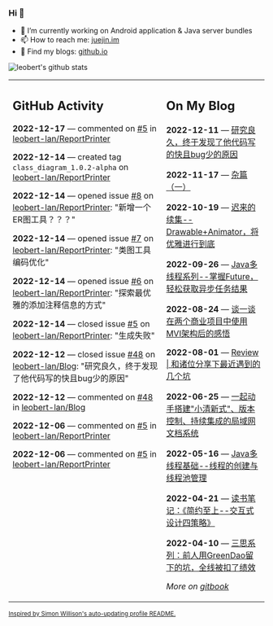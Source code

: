 ### Hi 👋

<!--
**leobert-lan/leobert-lan** is a ✨ _special_ ✨ repository because its `README.md` (this file) appears on your GitHub profile.

Here are some ideas to get you started:

- 🔭 I’m currently working on ...
- 🌱 I’m currently learning ...
- 👯 I’m looking to collaborate on ...
- 🤔 I’m looking for help with ...
- 💬 Ask me about ...
- 📫 How to reach me: ...
- 😄 Pronouns: ...
- ⚡ Fun fact: ...
-->

- 🔭 I’m currently working on Android application & Java server bundles
- 📫 How to reach me: [juejin.im](https://juejin.cn/user/2066737589654327)
- 👀 Find my blogs: [github.io](https://leobert-lan.github.io/)


![leobert's github stats](https://github-readme-stats.vercel.app/api?username=leobert-lan&show_icons=true&count_private=true)

<table><tr><td valign="top" width="60%">

## GitHub Activity
<!-- githubActivity starts -->
**2022-12-17** — commented on [#5](https://github.com/leobert-lan/ReportPrinter/issues/5#issuecomment-1356120984) in [leobert-lan/ReportPrinter](https://github.com/leobert-lan/ReportPrinter)

**2022-12-14** — created tag `class_diagram_1.0.2-alpha` on [leobert-lan/ReportPrinter](https://github.com/leobert-lan/ReportPrinter)

**2022-12-14** — opened issue [#8](https://github.com/leobert-lan/ReportPrinter/issues/8) on [leobert-lan/ReportPrinter](https://github.com/leobert-lan/ReportPrinter): "新增一个ER图工具？？？"

**2022-12-14** — opened issue [#7](https://github.com/leobert-lan/ReportPrinter/issues/7) on [leobert-lan/ReportPrinter](https://github.com/leobert-lan/ReportPrinter): "类图工具编码优化"

**2022-12-14** — opened issue [#6](https://github.com/leobert-lan/ReportPrinter/issues/6) on [leobert-lan/ReportPrinter](https://github.com/leobert-lan/ReportPrinter): "探索最优雅的添加注释信息的方式"

**2022-12-14** — closed issue [#5](https://github.com/leobert-lan/ReportPrinter/issues/5) on [leobert-lan/ReportPrinter](https://github.com/leobert-lan/ReportPrinter): "生成失败"

**2022-12-12** — closed issue [#48](https://github.com/leobert-lan/Blog/issues/48) on [leobert-lan/Blog](https://github.com/leobert-lan/Blog): "研究良久，终于发现了他代码写的快且bug少的原因"

**2022-12-12** — commented on [#48](https://github.com/leobert-lan/Blog/issues/48#issuecomment-1345753581) in [leobert-lan/Blog](https://github.com/leobert-lan/Blog)

**2022-12-06** — commented on [#5](https://github.com/leobert-lan/ReportPrinter/issues/5#issuecomment-1338687060) in [leobert-lan/ReportPrinter](https://github.com/leobert-lan/ReportPrinter)

**2022-12-06** — commented on [#5](https://github.com/leobert-lan/ReportPrinter/issues/5#issuecomment-1338680738) in [leobert-lan/ReportPrinter](https://github.com/leobert-lan/ReportPrinter)
<!-- githubActivity ends -->
</td><td valign="top" width="40%">

## On My Blog
<!-- blog starts -->
**2022-12-11** — [研究良久，终于发现了他代码写的快且bug少的原因](https://juejin.cn/post/7175772997582585917)

**2022-11-17** — [杂篇（一）](https://juejin.cn/post/7166899226260013093)

**2022-10-19** — [迟来的续集--Drawable+Animator，将优雅进行到底](https://juejin.cn/post/7155690991721119781)

**2022-09-26** — [Java多线程系列--掌握Future，轻松获取异步任务结果](https://juejin.cn/post/7147552484213719076)

**2022-08-24** — [谈一谈在两个商业项目中使用MVI架构后的感悟](https://juejin.cn/post/7135328592673636359)

**2022-08-01** — [Review | 和诸位分享下最近遇到的几个坑](https://juejin.cn/post/7126207584528236580)

**2022-06-25** — [一起动手搭建"小清新式"、版本控制、持续集成的局域网文档系统](https://juejin.cn/post/7113005887790268430)

**2022-05-16** — [Java多线程基础--线程的创建与线程池管理](https://juejin.cn/post/7098235227490746375)

**2022-04-21** — [读书笔记：《简约至上--交互式设计四策略》](https://juejin.cn/post/7088618995036717086)

**2022-04-10** — [三思系列：前人用GreenDao留下的坑，全线被扣了绩效](https://juejin.cn/post/7084803493290213406)
<!-- blog ends -->
_More on [gitbook](https://leobert-lan.github.io/)_
</td></tr></table>

<sub><a href="https://simonwillison.net/2020/Jul/10/self-updating-profile-readme/">Inspired by Simon Willison's auto-updating profile README.</a></sub>